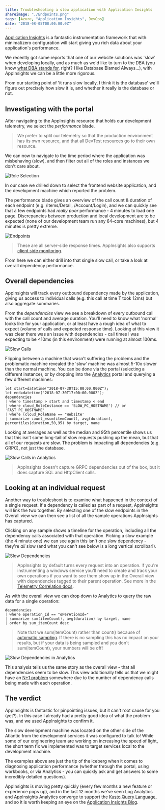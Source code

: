 ```yaml
---
title: Troubleshooting a slow application with Application Insights
shareimage: "./Endpoints.png"
tags: [Azure, "Application Insights", DevOps]
date: "2018-08-05T00:00:00.0Z"
---
```


[Application Insights](AppInsights) is a fantastic instrumentation framework that with minimal/zero configuration will start giving you rich data about your application's performance.

We recently got some reports that one of our website solutions was 'slow' when developing locally, and as much as we'd like to turn to the DBA (you know [what DBA stands for], right? I like Database Blamed Always...), with AppInsights we can be a little more rigorous.

From our starting point of 'it runs slow locally, I think it is the database' we'll figure out precisely how slow it is, and whether it really is the database or not.

<!--more-->

## Investigating with the portal

After navigating to the AppInsights resource that holds our development telemetry, we select the _performance_ blade.

> We prefer to split our telemetry so that the production environment has its own resource, and that all DevTest resources go to their own resource.

We can now to navigate to the time period where the application was misbehaving (slow), and then filter out all of the roles and instances we don't care about.

![Role Selection](./RoleSelection.png)

In our case we drilled down to select the frontend website application, and the development machine which reported the problem.

The performance blade gives an overview of the call count & duration of each endpoint (e.g. /Items/Detail, /Account/Login), and we can quickly see that a few endpoints had _really poor_ performance - 4 minutes to load one page. Discrepancies between production and local development are to be expected (none of our development team run any 64-core machines), but 4 minutes is pretty extreme.

![Endpoints](./Endpoints.png)

> These are all server-side response times. AppInsights also supports [client side monitoring].

From here we can either drill into that single slow call, or take a look at overall dependency performance.

## Overall dependencies

AppInsights will track every outbound dependency made by the application, giving us access to individual calls (e.g. this call at time T took 12ms) but also aggregate summaries.

From the _dependencies_ view we see a breakdown of every outbound call with the call count and average duration. You'll need to know what 'normal' looks like for your application, or at least have a rough idea of what to expect (volume of calls and expected response time). Looking at this view it was clear there was an issue with dependencies - call times I was expecting to be <10ms (in this environment) were running at almost 100ms.

![Slow Calls](./SlowCalls.png)

Flipping between a machine that wasn't suffering the problems and the problematic machine revealed the 'slow' machine was almost 5-10x slower than the normal machine. You can be done via the portal (selecting a different instance), or by dropping into the [Analytics] portal and querying a few different machines:

```
let start=datetime("2018-07-30T15:00:00.000Z");
let end=datetime("2018-07-30T17:00:00.000Z");
dependencies
| where timestamp > start and timestamp < end
| where cloud_RoleInstance == 'SLOW_PC_HOSTNAME') // or 'FAST_PC_HOSTNAME'
| where (cloud_RoleName == 'Website'
| summarize count_=sum(itemCount), avg(duration), percentiles(duration,50,95) by target, name
```

Looking at averages as well as the median and 95th percentile shows us that this isn't some long-tail of slow requests pushing up the mean, but that all of our requests are slow. The problem is impacting all dependencies (e.g. GRPC), not just the database.

![Slow Calls in Analytics](./SlowCallsAnalytics.png)

> AppInsights doesn't capture GRPC dependencies out of the box, but it does capture SQL and HttpClient calls.

## Looking at an individual request

Another way to troubleshoot is to examine what happened in the context of a single request. If a dependency is called as part of a request, AppInsights will link the two together. By selecting one of the slow endpoints in the Overall view we can then see a list of all the sample operations AppInsights has captured.

Clicking on any sample shows a timeline for the operation, including all the dependency calls associated with that operation. Picking a slow example (the 4 minute one) we can see again this isn't one slow dependency - they're _all_ slow (and what you can't see below is a long vertical scrollbar!).

![Slow Dependencies](./SlowDependencies.png)

> AppInsights by default turns every request into an operation. If you're instrumenting a windows service you'll need to create and track your own operations if you want to see them show up in the Overall view with dependencies tagged to their parent operation. See more in the [Telemetry Correlation docs].

As with the overall view we can drop down to Analytics to query the raw data for a single operation:

```
dependencies
| where operation_Id == "oPerAtionId="
| summarize sum(itemCount), avg(duration) by target, name
| order by sum_itemCount desc
```

> Note that we sum(itemCount) rather than count() because of [automatic sampling]. If there is no sampling this has no impact on your results, but if your data is being sampled and you don't sum(itemCount), your numbers will be off!

![Slow Dependencies in Analytics](./SlowDependenciesAnalytics.png)

This analysis tells us the same story as the overall view - that all dependencies seem to be slow. This view additionally tells us that we might have an [N+1 problem] somewhere due to the number of dependency calls being made with each operation.

## The verdict

AppInsights is fantastic for pinpointing issues, but it can't root cause for you (yet?). In this case I already had a pretty good idea of what the problem was, and we used AppInsights to confirm it.

The slow development machine was located on the other side of the Atlantic from the development services it was configured to talk to! While some of our engineering team are working on increasing the speed of light, the short term fix we implemented was to target services local to the development machine.

The examples above are just the tip of the iceberg when it comes to diagnosing application performance (whether through the portal, using workbooks, or via Analytics - you can quickly ask and get answers to some incredibly detailed questions).

AppInsights is moving pretty quickly (every few months a new feature or experience pops up), and in the last 12 months we've seen Log Analytics and AppInsights Analytics converge to support the [Kusto Query Language](KQL), and so it is worth keeping an eye on the [Application Insights Blog].

[application insights]: https://docs.microsoft.com/en-gb/azure/application-insights/app-insights-overview
[what dba stands for]: http://michaelcorey.com/blog/what-does-dba-really-mean/
[client side monitoring]: https://docs.microsoft.com/en-us/azure/application-insights/app-insights-javascript
[analytics]: https://docs.microsoft.com/en-gb/azure/application-insights/app-insights-analytics
[telemetry correlation docs]: https://docs.microsoft.com/en-us/azure/application-insights/application-insights-correlation
[automatic sampling]: https://docs.microsoft.com/en-us/azure/application-insights/app-insights-sampling
[n+1 problem]: https://www.brentozar.com/archive/2018/07/common-entity-framework-problems-n-1/
[kusto query language]: https://www.pluralsight.com/courses/kusto-query-language-kql-from-scratch
[application insights blog]: https://azure.microsoft.com/en-gb/blog/tag/application-insights/
